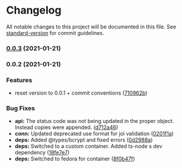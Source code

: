 # Changelog

All notable changes to this project will be documented in this file. See [standard-version](https://github.com/conventional-changelog/standard-version) for commit guidelines.

### [0.0.3](https://github.com/suvam0451/auth-tutorial/compare/v0.0.2...v0.0.3) (2021-01-21)

### 0.0.2 (2021-01-21)


### Features

* reset version to 0.0.1 + commit conventions ([710962b](https://github.com/suvam0451/auth-tutorial/commit/710962beab394ada4c9d929542210811d09dc5fa))


### Bug Fixes

* **api:** The status code was not being updated in the proper object. Instead copies were appended. ([d712a46](https://github.com/suvam0451/auth-tutorial/commit/d712a46781e6715e442298fa6f8c10d2dd901da3))
* **conn:** Updated deprecated use format for joi validation ([0201f1a](https://github.com/suvam0451/auth-tutorial/commit/0201f1aa1ed7faf1b367b4e8dcb23e580b40ed47))
* **deps:** Added @types/bcrypt and fixed errors ([0d2988a](https://github.com/suvam0451/auth-tutorial/commit/0d2988aed10a0dca7f04c6252175d2e4e45d7d36))
* **deps:** Switched to a custom container. Added ts-node s dev dependency ([18fe7e7](https://github.com/suvam0451/auth-tutorial/commit/18fe7e7835aff0e968d559f407ac68d1f5a620ae))
* **deps:** Switched to fedora for container ([8f0b47f](https://github.com/suvam0451/auth-tutorial/commit/8f0b47fa4459423abfb1b588155d6b6b89ebceba))
